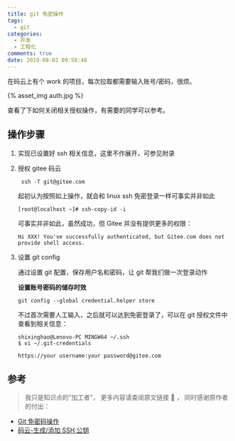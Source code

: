 ```yaml
---
title: git 免密操作
tags:
  - git
categories:
  - 开发
  - 工程化
comments: true
date: 2019-08-02 09:58:48
---
```



在码云上有个 work 的项目，每次拉取都需要输入账号/密码，很烦。

{% asset_img auth.jpg %}

查看了下如何关闭相关授权操作，有需要的同学可以参考。

## 操作步骤

1. 实现已设置好 ssh 相关信息，这里不作展开，可参见附录
2. 授权 gitee 码云

   ```text
    ssh -T git@gitee.com
   ```

   起初认为按照如上操作，就会和 linux ssh 免密登录一样可事实并非如此

   ```text
   [root@localhost ~]# ssh-copy-id -i
   ```

   可事实并非如此，虽然成功，但 Gitee 并没有提供更多的权限：

   ```text
   Hi XXX! You've successfully authenticated, but Gitee.com does not provide shell access.
   ```

3. 设置 git config

   通过设置 git 配置，保存用户名和密码，让 git 帮我们做一次登录动作

   **设置账号密码的储存时效**

   ```text
   git config --global credential.helper store
   ```

   不过首次需要人工输入，之后就可以达到免密登录了，可以在 git 授权文件中查看到相关信息：

   ```text
   shixinghao@Lenovo-PC MINGW64 ~/.ssh
   $ vi ~/.git-credentials

   https://your username:your password@gitee.com
   ```

## 参考

> 我只是知识点的“加工者”， 更多内容请查阅原文链接 :thought_balloon: ， 同时感谢原作者的付出：

- [Git 免密码操作](https://blog.csdn.net/fg881218/article/details/86017187)
- [码云-生成/添加 SSH 公钥](https://gitee.com/help/articles/4181#article-header0)
